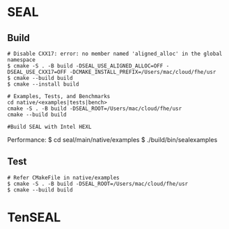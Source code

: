 # SEAL
## Build
```
# Disable CXX17: error: no member named 'aligned_alloc' in the global namespace
$ cmake -S . -B build -DSEAL_USE_ALIGNED_ALLOC=OFF -DSEAL_USE_CXX17=OFF -DCMAKE_INSTALL_PREFIX=/Users/mac/cloud/fhe/usr
$ cmake --build build
$ cmake --install build

# Examples, Tests, and Benchmarks
cd native/<examples|tests|bench>
cmake -S . -B build -DSEAL_ROOT=/Users/mac/cloud/fhe/usr
cmake --build build

#Build SEAL with Intel HEXL

```
Performance:
$ cd seal/main/native/examples
$ ./build/bin/sealexamples

## Test
```
# Refer CMakeFile in native/examples
$ cmake -S . -B build -DSEAL_ROOT=/Users/mac/cloud/fhe/usr
$ cmake --build build
```

# TenSEAL
